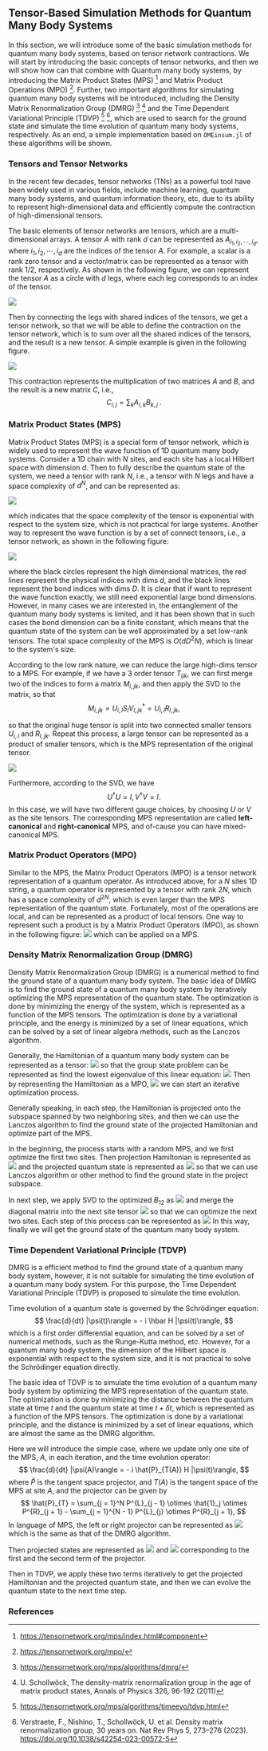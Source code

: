 ## Tensor-Based Simulation Methods for Quantum Many Body Systems

In this section, we will introduce some of the basic simulation methods for quantum many body systems, based on tensor network contractions. 
We will start by introducing the basic concepts of tensor networks, and then we will show how can that combine with Quantum many body systems, by introducing the Matrix Product States (MPS) [^MPS] and Matrix Product Operations (MPO) [^MPO]. 
Further, two important algorithms for simulating quantum many body systems will be introduced, including the Density Matrix Renormalization Group (DMRG) [^DMRG] [^Schollwöck] and the Time Dependent Variational Principle (TDVP) [^TDVP] [^Verstraete], which are used to search for the ground state and simulate the time evolution of quantum many body systems, respectively. 
As an end, a simple implementation based on `OMEinsum.jl` of these algorithms will be shown.

### Tensors and Tensor Networks

In the recent few decades, tensor networks (TNs) as a powerful tool have been widely used in various fields, include machine learning, quantum many body systems, and quantum information theory, etc, due to its ability to represent high-dimensional data and efficiently compute the contraction of high-dimensional tensors.

The basic elements of tensor networks are tensors, which are a multi-dimensional arrays.
A tensor $A$ with rank $d$ can be represented as $A_{i_1, i_2, \cdots, i_d}$, where $i_1, i_2, \cdots, i_d$ are the indices of the tensor $A$.
For example, a scalar is a rank zero tensor and a vector/matrix can be represented as a tensor with rank 1/2, respectively.
As shown in the following figure, we can represent the tensor $A$ as a circle with $d$ legs, where each leg corresponds to an index of the tensor.

![](figs/tensors.svg)

Then by connecting the legs with shared indices of the tensors, we get a tensor network, so that we will be able to define the contraction on the tensor network, which is to sum over all the shared indices of the tensors, and the result is a new tensor.
A simple example is given in the following figure.

![](figs/tensor_network.svg)

This contraction represents the multiplication of two matrices $A$ and $B$, and the result is a new matrix $C$, i.e.,
$$
C_{i, j} = \sum_{k} A_{i, k} B_{k, j} \;. 
$$

### Matrix Product States (MPS)

Matrix Product States (MPS) is a special form of tensor network, which is widely used to represent the wave function of 1D quantum many body systems.
Consider a 1D chain with $N$ sites, and each site has a local Hilbert space with dimension $d$.
Then to fully describe the quantum state of the system, we need a tensor with rank $N$, i.e., a tensor with $N$ legs and have a space complexity of $d^N$, and can be represented as:

![](figs/full_phi.svg)

which indicates that the space complexity of the tensor is exponential with respect to the system size, which is not practical for large systems.
Another way to represent the wave function is by a set of connect tensors, i.e., a tensor network, as shown in the following figure:

![](figs/mps.svg)

where the black circles represent the high dimensional matrices, the red lines represent the physical indices with dims $d$, and the black lines represent the bond indices with dims $D$. It is clear that if want to represent the wave function exactly, we still need exponential large bond dimensions. However, in many cases we are interested in, the entanglement of the quantum many body systems is limited, and it has been shown that in such cases the bond dimension can be a finite constant, which means that the quantum state of the system can be well approximated by a set low-rank tensors. The total space complexity of the MPS is $O(d D^2 N)$, which is linear to the system's size.

According to the low rank nature, we can reduce the large high-dims tensor to a MPS.
For example, if we have a 3 order tensor $T_{ijk}$, we can first merge two of the indices to form a matrix $M_{i,jk}$, and then apply the SVD to the matrix, so that
$$
  M_{i, jk} = U_{i,l} S_{l} V_{l, jk}^{\dagger} = U_{i,l} R_{l, jk},
$$

so that the original huge tensor is split into two connected smaller tensors $U_{i,l}$ and $R_{l, jk}$.
Repeat this process, a large tensor can be represented as a product of smaller tensors, which is the MPS representation of the original tensor.

![](figs/tensor2mps.png)

Furthermore, according to the SVD, we have 
$$
  U^{\dagger} U = I, V^{\dagger} V = I.
$$
In this case, we will have two different gauge choices, by choosing $U$ or $V$ as the site tensors. The corresponding MPS representation are called **left-canonical** and **right-canonical** MPS, and of-cause you can have mixed-canonical MPS.

### Matrix Product Operators (MPO)

Similar to the MPS, the Matrix Product Operators (MPO) is a tensor network representation of a quantum operator. As introduced above, for a $N$ sites 1D string, a quantum operator is represented by a tensor with rank $2N$, which has a space complexity of $d^{2N}$, which is even larger than the MPS representation of the quantum state. Fortunately, most of the operations are local, and can be represented as a product of local tensors. One way to represent such a product is by a Matrix Product Operators (MPO), as shown in the following figure:
![](https://tensornetwork.org/mpo/mpo.png)
which can be applied on a MPS.

### Density Matrix Renormalization Group (DMRG)

Density Matrix Renormalization Group (DMRG) is a numerical method to find the ground state of a quantum many body system. The basic idea of DMRG is to find the ground state of a quantum many body system by iteratively optimizing the MPS representation of the quantum state. The optimization is done by minimizing the energy of the system, which is represented as a function of the MPS tensors. The optimization is done by a variational principle, and the energy is minimized by a set of linear equations, which can be solved by a set of linear algebra methods, such as the Lanczos algorithm.

Generally, the Hamiltonian of a quantum many body system can be represented as a tensor:
![](https://tensornetwork.org/mps/algorithms/dmrg/H_diagram.png)
so that the group state problem can be represented as find the lowest eigenvalue of this linear equation:
![](https://tensornetwork.org/mps/algorithms/dmrg/H_eigenvector.png)
Then by representing the Hamiltonian as a MPO,
![](https://tensornetwork.org/mps/algorithms/dmrg/H_MPO_form.png)
we can start an iterative optimization process.

Generally speaking, in each step, the Hamiltonian is projected onto the subspace spanned by two neighboring sites, and then we can use the Lanczos algorithm to find the ground state of the projected Hamiltonian and optimize part of the MPS.

In the beginning, the process starts with a random MPS, and we first optimize the first two sites. Then projection Hamiltonian is represented as
![](https://tensornetwork.org/mps/algorithms/dmrg/projected_H.png)
and the projected quantum state is represented as
![](https://tensornetwork.org/mps/algorithms/dmrg/bond1.png)
so that we can use Lanczos algorithm or other method to find the ground state in the project subspace.

In next step, we apply SVD to the optimized $B_{12}$ as
![](https://tensornetwork.org/mps/algorithms/dmrg/B12_svd.png)
and merge the diagonal matrix into the next site tensor
![](https://tensornetwork.org/mps/algorithms/dmrg/SV_mult.png)
so that we can optimize the next two sites.
Each step of this process can be represented as
![](https://tensornetwork.org/mps/algorithms/dmrg/summary_opt.png)
In this way, finally we will get the ground state of the quantum many body system.

### Time Dependent Variational Principle (TDVP)

DMRG is a efficient method to find the ground state of a quantum many body system, however, it is not suitable for simulating the time evolution of a quantum many body system. For this purpose, the Time Dependent Variational Principle (TDVP) is proposed to simulate the time evolution.

Time evolution of a quantum state is governed by the Schrödinger equation:
$$
\frac{d}{dt} |\psi(t)\rangle = - i \hbar H |\psi(t)\rangle,
$$
which is a first order differential equation, and can be solved by a set of numerical methods, such as the Runge-Kutta method, etc. However, for a quantum many body system, the dimension of the Hilbert space is exponential with respect to the system size, and it is not practical to solve the Schrödinger equation directly.

The basic idea of TDVP is to simulate the time evolution of a quantum many body system by optimizing the MPS representation of the quantum state. The optimization is done by minimizing the distance between the quantum state at time $t$ and the quantum state at time $t + \delta t$, which is represented as a function of the MPS tensors. The optimization is done by a variational principle, and the distance is minimized by a set of linear equations, which are almost the same as the DMRG algorithm.

Here we will introduce the simple case, where we update only one site of the MPS, $A$, in each iteration, and the time evolution operator:
$$
\frac{d}{dt} |\psi(A)\rangle = - i \hat{P}_{T(A)} H |\psi(t)\rangle,
$$
where $\hat{P}$ is the tangent space projector, and $T(A)$ is the tangent space of the MPS at site $A$, and the projector can be given by
$$
\hat{P}_{T} = \sum_{j = 1}^N P^{L}_{j - 1} \otimes \hat{1}_j \otimes P^{R}_{j + 1} - \sum_{j = 1}^{N - 1} P^{L}_{j} \otimes P^{R}_{j + 1},
$$
In language of MPS, the left or right projector can be represented as
![](https://tensornetwork.org/mps/algorithms/timeevo/tdvp_projectors.svg)
which is the same as that of the DMRG algorithm.

Then projected states are represented as
![](https://tensornetwork.org/mps/algorithms/timeevo/tdvp_efftdse.svg)
and
![](https://tensornetwork.org/mps/algorithms/timeevo/tdvp_efftdse_bond.svg)
corresponding to the first and the second term of the projector.

Then in TDVP, we apply these two terms iteratively to get the projected Hamiltonian and the projected quantum state, and then we can evolve the quantum state to the next time step.

### References

[^MPS]: https://tensornetwork.org/mps/index.html#component

[^MPO]: https://tensornetwork.org/mpo/

[^DMRG]: https://tensornetwork.org/mps/algorithms/dmrg/

[^TDVP]: https://tensornetwork.org/mps/algorithms/timeevo/tdvp.html

[^Schollwöck]: U. Schollwöck, The density-matrix renormalization group in the age of matrix product states, Annals of Physics 326, 96-192 (2011)

[^Verstraete]: Verstraete, F., Nishino, T., Schollwöck, U. et al. Density matrix renormalization group, 30 years on. Nat Rev Phys 5, 273–276 (2023). https://doi.org/10.1038/s42254-023-00572-5